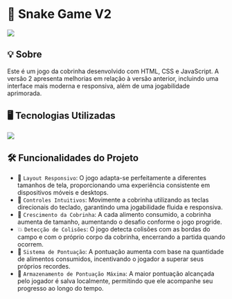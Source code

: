 <h1>🐍 Snake Game V2</h1>
<img loading="lazy" src="https://img.shields.io/github/stars/DanielSouza2005/SnakeGame_v2?style=social"/>

<h2>💡 Sobre </h2>
<p>Este é um jogo da cobrinha desenvolvido com HTML, CSS e JavaScript. A versão 2 apresenta melhorias em relação à versão anterior, incluindo uma interface mais moderna e responsiva, além de uma jogabilidade aprimorada.</p>

<h2>🖥️ Tecnologias Utilizadas </h2>
<div align="left" dir="auto">
  <a href="https://skillicons.dev" rel="nofollow">
    <img src="https://skillicons.dev/icons?i=html,css,javascript" style="max-width: 100%;">
  </a>
  <br>
</div>

<h2>🛠️ Funcionalidades do Projeto </h2>

- 📱 <code>Layout Responsivo</code>: O jogo adapta-se perfeitamente a diferentes tamanhos de tela, proporcionando uma experiência consistente em dispositivos móveis e desktops.​
- 🎯 <code>Controles Intuitivos</code>: Movimente a cobrinha utilizando as teclas direcionais do teclado, garantindo uma jogabilidade fluida e responsiva.​
- 🍎 <code>Crescimento da Cobrinha</code>: A cada alimento consumido, a cobrinha aumenta de tamanho, aumentando o desafio conforme o jogo progride.​
- 💥 <code>Detecção de Colisões</code>: O jogo detecta colisões com as bordas do campo e com o próprio corpo da cobrinha, encerrando a partida quando ocorrem.​
- 🧮 <code>Sistema de Pontuação</code>: A pontuação aumenta com base na quantidade de alimentos consumidos, incentivando o jogador a superar seus próprios recordes.​
- 💾 <code>Armazenamento de Pontuação Máxima</code>: A maior pontuação alcançada pelo jogador é salva localmente, permitindo que ele acompanhe seu progresso ao longo do tempo.
